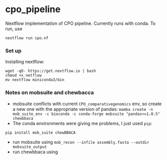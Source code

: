 # cpo_pipeline
Nextflow implementation of CPO pipeline. Currently runs with conda. To run, use
```
nextflow run cpo.nf
```


### Set up
Installing nextflow:
```
wget -qO- https://get.nextflow.io | bash
chmod +x netflow
mv nextflow miniconda3/bin
```

### Notes on mobsuite and chewbacca
- mobsuite conflicts with current `CPO_comparativegenomics` env, so create a new one with the appropriate version of pandas: 
`mamba create -n mob_suite_env -c bioconda -c conda-forge mobsuite "pandas<=1.0.5" chewbbaca` 
- The conda environments were giving me problems, I just used `pip`:
```
pip install mob_suite chewBBACA
```
- run mobsuite using `mob_recon --infile assembly.fasta --outdir mobsuite_output`
- run chewbbaca using 
```

```
